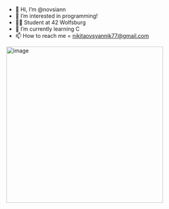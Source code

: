 - 👋 Hi, I’m @novsiann
- 👀 I’m interested in programming!
- ✌🏽 Student at 42 Wolfsburg 
- 🌱 I’m currently learning C 
- 📫 How to reach me = nikitaovsyannik77@gmail.com
<img width="409" alt="image" src="https://user-images.githubusercontent.com/79808917/214277965-485107db-7304-4471-9fd6-decabb7e679f.png">
